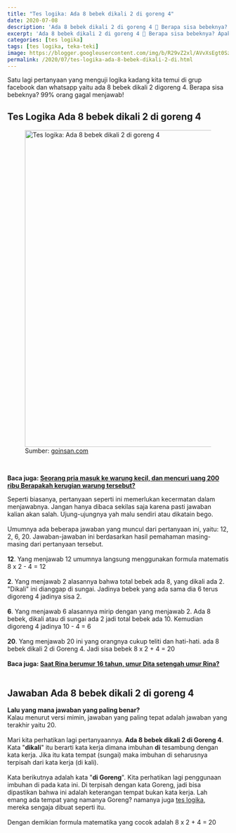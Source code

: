 ```yaml
---
title: "Tes logika: Ada 8 bebek dikali 2 di goreng 4"
date: 2020-07-08
description: 'Ada 8 bebek dikali 2 di goreng 4 🦆 Berapa sisa bebeknya? Apakah kalian bisa menemukan jawaban tes logika atau teka-teki ini? Simak pembahasannya!'
excerpt: 'Ada 8 bebek dikali 2 di goreng 4 🦆 Berapa sisa bebeknya? Apakah kalian bisa menemukan jawaban tes logika atau teka-teki ini? Simak pembahasannya!'
categories: [tes logika]
tags: [tes logika, teka-teki]
image: https://blogger.googleusercontent.com/img/b/R29vZ2xl/AVvXsEgt0SzyrW81zf5HrrTAL3j5RnRA2yAguQpMtjWHimyOcaVw5TiykVngso1fkJoNOt9Zdn0mPV-QQ_LDy_C1uk0kC0KxbwGi7SNqPwQQTO5Bev45FOyByuTup2JGulovvypjI0GXctrkmrY/h169-w300-rw/ada+8+bebebk-min%25281%2529.PNG
permalink: /2020/07/tes-logika-ada-8-bebek-dikali-2-di.html
---
```

<p style="text-align: left;">Satu lagi pertanyaan yang menguji logika kadang kita temui di grup facebook dan whatsapp yaitu ada 8 bebek dikali 2 digoreng 4. Berapa sisa bebeknya? 99% orang gagal menjawab!</p><h2 style="text-align: left;">Tes Logika Ada 8 bebek dikali 2 di goreng 4</h2><div>
<figure>
<img alt="Tes logika: Ada 8 bebek dikali 2 di goreng 4" height="720" src="https://blogger.googleusercontent.com/img/b/R29vZ2xl/AVvXsEgt0SzyrW81zf5HrrTAL3j5RnRA2yAguQpMtjWHimyOcaVw5TiykVngso1fkJoNOt9Zdn0mPV-QQ_LDy_C1uk0kC0KxbwGi7SNqPwQQTO5Bev45FOyByuTup2JGulovvypjI0GXctrkmrY/s1600-rw/ada+8+bebebk-min%25281%2529.PNG" title="Tes logika: Ada 8 bebek dikali 2 di goreng 4" width="1280" /><figcaption>Sumber: <a href="https://cse.google.lt/url?sa=i&amp;url=https%3A%2F%2Fwww.goinsan.com%2F" target="_blank">goinsan.com</a></figcaption></figure>
<br />
<p><b>Baca juga: <a href="https://supnewz.blogspot.com/2019/01/seorang-pria-masuk-ke-warung-kecil-dan.html">Seorang pria masuk ke warung kecil, dan mencuri uang 200 ribu Berapakah kerugian warung tersebut?</a> </b></p><p>Seperti biasanya, pertanyaan seperti ini memerlukan kecermatan dalam menjawabnya. Jangan hanya dibaca sekilas saja karena pasti jawaban kalian akan salah. Ujung-ujungnya yah malu sendiri atau dikatain bego.<br />
<br />
Umumnya ada beberapa jawaban yang muncul dari pertanyaan ini, yaitu: 12, 2, 6, 20. Jawaban-jawaban ini berdasarkan hasil pemahaman masing-masing dari pertanyaan tersebut.<br />
<br />
<b>12</b>. Yang menjawab 12 umumnya langsung menggunakan formula matematis 8 x 2 - 4 = 12<br />
<br />
<b>2</b>. Yang menjawab 2 alasannya bahwa total bebek ada 8, yang dikali ada 2. "Dikali" ini dianggap di sungai. Jadinya bebek yang ada sama dia 6 terus digoreng 4 jadinya sisa 2.<br />
<br />
<b>6</b>. Yang menjawab 6 alasannya mirip dengan yang menjawab 2. Ada 8 bebek, dikali atau di sungai ada 2 jadi total bebek ada 10. Kemudian digoreng 4 jadinya 10 - 4 = 6<br />
<br />
<b>20</b>. Yang menjawab 20 ini yang orangnya cukup teliti dan hati-hati. ada 8 bebek dikali 2 di Goreng 4. Jadi sisa bebek 8 x 2 + 4 = 20<br />
<br />
<b>Baca juga: <a href="https://supnewz.blogspot.com/2020/07/saat-rina-berumur-16-tahun-umur-dita.html" target="_blank">Saat Rina berumur 16 tahun, umur Dita setengah umur Rina?</a></b><br /><br />
</p><h2 style="text-align: left;">Jawaban Ada 8 bebek dikali 2 di goreng 4</h2><p></p><p><b>Lalu yang mana jawaban yang paling benar?</b><br />
Kalau menurut versi mimin, jawaban yang paling tepat adalah jawaban yang terakhir yaitu 20.<br />
<br />
Mari kita perhatikan lagi pertanyaannya. <b>Ada 8 bebek dikali 2 di Goreng 4</b>. Kata "<b>dikali</b>" itu berarti kata kerja dimana imbuhan <b>di</b> tesambung dengan kata kerja. Jika itu kata tempat (sungai) maka imbuhan di seharusnya terpisah dari kata kerja (di kali).<br />
<br />
Kata berikutnya adalah kata "<b>di Goreng</b>". Kita perhatikan lagi penggunaan imbuhan di pada kata ini. Di terpisah dengan kata Goreng, jadi bisa dipastikan bahwa ini adalah keterangan tempat bukan kata kerja. Lah emang ada tempat yang namanya Goreng? namanya juga <a href="https://supnewz.blogspot.com/search/label/tes%20logika?&amp;max-results=10" target="_blank">tes logika</a>, mereka sengaja dibuat seperti itu.<br />
<br />
Dengan demikian formula matematika yang cocok adalah 8 x 2 + 4 = 20</p></div>
